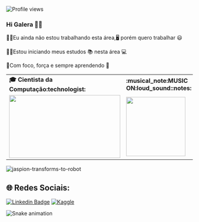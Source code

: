 ![Profile views](https://gpvc.arturio.dev/cosmealcantara)
### Hi Galera 👋😃

👨‍💼Eu ainda não estou trabalhando esta área,🖥️ porém quero trabalhar 😃

👨‍🎓Estou iniciando meus estudos 📚 nesta área 💻

💪Com foco, força e sempre aprendendo :metal:


  <table>
    <tr>
      <td>
        <b>🎓 Cientista da Computação:technologist:</b>
      </td>
      <td>
        <b>:musical_note:MUSIC ON:loud_sound::notes:</b>
      </td>
    </tr>
    <tr>
      <td>
        <img src="https://apilgriminnarnia.files.wordpress.com/2018/09/legally-blonde-laptop-e1536078931635.jpg" width="300px" height="170px">
      </td>
      <td>
<img src="https://octodex.github.com/images/daftpunktocat-thomas.gif" height="160px" width="160px"> 
   </td>
    </tr>
  </table>
</div>

  ![jaspion-transforms-to-robot](https://user-images.githubusercontent.com/122241152/212807420-bc33dc1f-c7b6-4aae-bf09-405500291e6b.gif)

</div>

## 🌐 Redes Sociais: <br>


<div>
 
  [![Linkedin Badge](https://img.shields.io/badge/LinkedIn-0077B5?style=for-the-badge&logo=linkedin&logoColor=white)](https://www.linkedin.com/in/cosmealcantara/) 
  [![Kaggle](https://img.shields.io/badge/kaggle-blue?style=for-the-badge)](https://www.kaggle.com/jaspionalex)
  
  
</div>

<div>

  ![Snake animation](https://github.com/cosmealcantara/cosmealcantara/blob/output/github-contribution-grid-snake.svg)
  
  </div>


